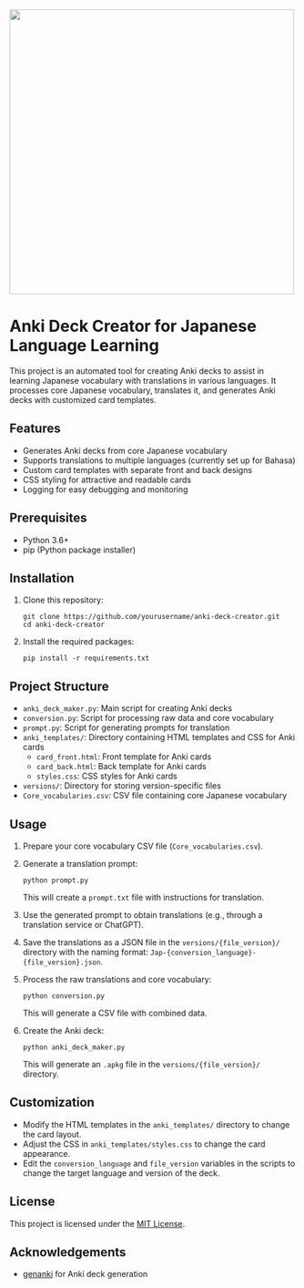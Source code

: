 <img src="https://github.com/user-attachments/assets/a43937ea-2116-4bae-b945-488a9310f361" width="500" height="500">

# Anki Deck Creator for Japanese Language Learning

This project is an automated tool for creating Anki decks to assist in learning Japanese vocabulary with translations in various languages. It processes core Japanese vocabulary, translates it, and generates Anki decks with customized card templates.

## Features

- Generates Anki decks from core Japanese vocabulary
- Supports translations to multiple languages (currently set up for Bahasa)
- Custom card templates with separate front and back designs
- CSS styling for attractive and readable cards
- Logging for easy debugging and monitoring

## Prerequisites

- Python 3.6+
- pip (Python package installer)

## Installation

1. Clone this repository:

   ```
   git clone https://github.com/yourusername/anki-deck-creator.git
   cd anki-deck-creator
   ```

2. Install the required packages:
   ```
   pip install -r requirements.txt
   ```

## Project Structure

- `anki_deck_maker.py`: Main script for creating Anki decks
- `conversion.py`: Script for processing raw data and core vocabulary
- `prompt.py`: Script for generating prompts for translation
- `anki_templates/`: Directory containing HTML templates and CSS for Anki cards
  - `card_front.html`: Front template for Anki cards
  - `card_back.html`: Back template for Anki cards
  - `styles.css`: CSS styles for Anki cards
- `versions/`: Directory for storing version-specific files
- `Core_vocabularies.csv`: CSV file containing core Japanese vocabulary

## Usage

1. Prepare your core vocabulary CSV file (`Core_vocabularies.csv`).

2. Generate a translation prompt:

   ```
   python prompt.py
   ```

   This will create a `prompt.txt` file with instructions for translation.

3. Use the generated prompt to obtain translations (e.g., through a translation service or ChatGPT).

4. Save the translations as a JSON file in the `versions/{file_version}/` directory with the naming format: `Jap-{conversion_language}-{file_version}.json`.

5. Process the raw translations and core vocabulary:

   ```
   python conversion.py
   ```

   This will generate a CSV file with combined data.

6. Create the Anki deck:
   ```
   python anki_deck_maker.py
   ```
   This will generate an `.apkg` file in the `versions/{file_version}/` directory.

## Customization

- Modify the HTML templates in the `anki_templates/` directory to change the card layout.
- Adjust the CSS in `anki_templates/styles.css` to change the card appearance.
- Edit the `conversion_language` and `file_version` variables in the scripts to change the target language and version of the deck.

## License

This project is licensed under the [MIT License](LICENSE).

## Acknowledgements

- [genanki](https://github.com/kerrickstaley/genanki) for Anki deck generation
